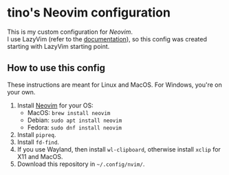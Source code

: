 # tino's Neovim configuration

This is my custom configuration for *Neovim*.  
I use LazyVim (refer to the [documentation](https://lazyvim.github.io/installation)), so this config was created starting with LazyVim starting point.

## How to use this config

These instructions are meant for Linux and MacOS. For Windows, you're on your
own.

1. Install [Neovim](https://neovim.io/) for your OS:
    - MacOS: `brew install neovim`
    - Debian: `sudo apt install neovim`
    - Fedora: `sudo dnf install neovim`
2. Install `pipreq`.
3. Install `fd-find`.
4. If you use Wayland, then install `wl-clipboard`, otherwise install `xclip`
   for X11 and MacOS.
5. Download this repository in `~/.config/nvim/`.
